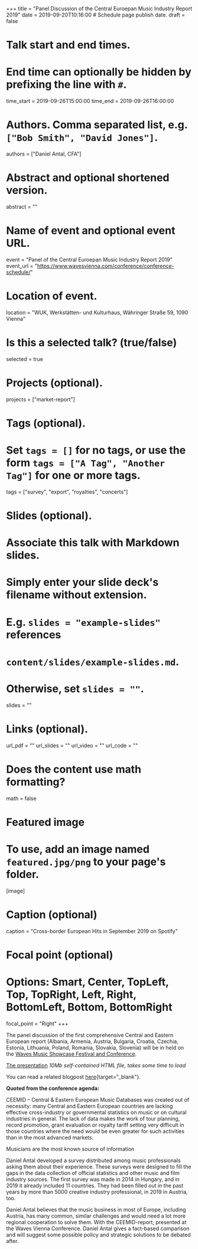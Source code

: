 ﻿+++
title = "Panel Discussion of the Central Euroepan Music Industry Report 2019"
date = 2019-09-20T10:16:00  # Schedule page publish date.
draft = false

# Talk start and end times.
#   End time can optionally be hidden by prefixing the line with `#`.
time_start = 2019-09-26T15:00:00
time_end = 2019-09-26T16:00:00

# Authors. Comma separated list, e.g. `["Bob Smith", "David Jones"]`.
authors = ["Daniel Antal, CFA"]

# Abstract and optional shortened version.
abstract = ""

# Name of event and optional event URL.
event = "Panel of the Central Euroepan Music Industry Report 2019"
event_url = "https://www.wavesvienna.com/conference/conference-schedule/"

# Location of event.
location = "WUK, Werkstätten- und Kulturhaus, Währinger Straße 59, 1090 Vienna"

# Is this a selected talk? (true/false)
selected = true

# Projects (optional).
projects = ["market-report"]

# Tags (optional).
#   Set `tags = []` for no tags, or use the form `tags = ["A Tag", "Another Tag"]` for one or more tags.
tags = ["survey", "export", "royalties", "concerts"]

# Slides (optional).
#   Associate this talk with Markdown slides.
#   Simply enter your slide deck's filename without extension.
#   E.g. `slides = "example-slides"` references 
#   `content/slides/example-slides.md`.
#   Otherwise, set `slides = ""`.
slides = ""

# Links (optional).
url_pdf = ""
url_slides = ""
url_video = ""
url_code = ""

# Does the content use math formatting?
math = false

# Featured image
# To use, add an image named `featured.jpg/png` to your page's folder. 
[image]
  # Caption (optional)
  caption = "Cross-border European Hits in September 2019 on Spotify"

  # Focal point (optional)
  # Options: Smart, Center, TopLeft, Top, TopRight, Left, Right, BottomLeft, Bottom, BottomRight
  focal_point = "Right"
+++

The panel discussion of the first comprehensive Central and Eastern European report (Albania, Armenia, Austria, Bulgaria, Croatia, Czechia, Estonia, Lithuania, Poland, Romania, Slovakia, Slovenia)  will be in held on the [Waves Music Showcase Festival and Conference](https://www.wavesvienna.com/conference/conference-schedule/). 

[The presentation](/presentation/CEE_Music_Report.html) _10Mb self-contained HTML file, takes some time to load_

You can read a related blogpost [here](https://danielantal.eu/post/cross_border_2019/){target="_blank"}.

__Quoted from the conference agenda:__

CEEMID – Central & Eastern European Music Databases was created out of necessity: many Central and Eastern European countries are lacking effective cross-industry or governmental statistics on music or on cultural industries in general. The lack of data makes the work of tour planning, record promotion, grant evaluation or royalty tariff setting very difficult in those countries where the need would be even greater for such activities than in the most advanced markets.

Musicians are the most known source of information

Daniel Antal developed a survey distributed among music professionals asking them about their experience. These surveys were designed to fill the gaps in the data collection of official statistics and other music and film industry sources. The first survey was made in 2014 in Hungary, and in 2019 it already included 11 countries. They had been filled out in the past years by more than 5000 creative industry professional, in 2019 in Austria, too.

Daniel Antal believes that the music business in most of Europe, including Austria, has many common, similar challenges and would need a lot more regional cooperation to solve them. With the CEEMID-report, presented at the Waves Vienna Conference. Daniel Antal gives a fact-based comparison and will suggest some possible policy and strategic solutions to be debated after.
